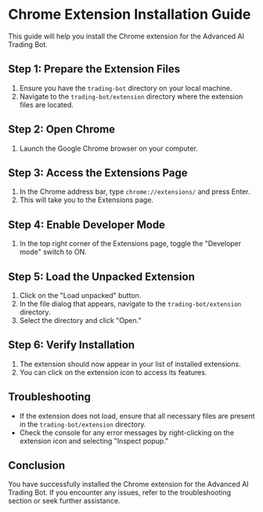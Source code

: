 # Chrome Extension Installation Guide

This guide will help you install the Chrome extension for the Advanced AI Trading Bot.

## Step 1: Prepare the Extension Files
1. Ensure you have the `trading-bot` directory on your local machine.
2. Navigate to the `trading-bot/extension` directory where the extension files are located.

## Step 2: Open Chrome
1. Launch the Google Chrome browser on your computer.

## Step 3: Access the Extensions Page
1. In the Chrome address bar, type `chrome://extensions/` and press Enter.
2. This will take you to the Extensions page.

## Step 4: Enable Developer Mode
1. In the top right corner of the Extensions page, toggle the "Developer mode" switch to ON.

## Step 5: Load the Unpacked Extension
1. Click on the "Load unpacked" button.
2. In the file dialog that appears, navigate to the `trading-bot/extension` directory.
3. Select the directory and click "Open."

## Step 6: Verify Installation
1. The extension should now appear in your list of installed extensions.
2. You can click on the extension icon to access its features.

## Troubleshooting
- If the extension does not load, ensure that all necessary files are present in the `trading-bot/extension` directory.
- Check the console for any error messages by right-clicking on the extension icon and selecting "Inspect popup."

## Conclusion
You have successfully installed the Chrome extension for the Advanced AI Trading Bot. If you encounter any issues, refer to the troubleshooting section or seek further assistance.
